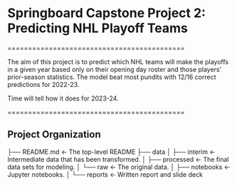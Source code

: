 # Springboard Capstone Project 2: Predicting NHL Playoff Teams #
===========================================

The aim of this project is to predict which NHL teams will make 
the playoffs in a given year based only on their opening day
roster and those players' prior-season statistics. The model 
beat most pundits with 12/16 correct predictions for 2022-23. 

Time will tell how it does for 2023-24.

===========================================
## Project Organization ##

├── README.md          <- The top-level README
├── data
│   ├── interim        <- Intermediate data that has been transformed.
│   ├── processed      <- The final data sets for modeling.
│   └── raw            <- The original data.
│
├── notebooks          <- Jupyter notebooks.
│
└── reports             <- Written report and slide deck

